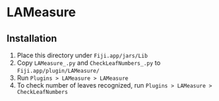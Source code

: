 # LAMeasure
## Installation
1. Place this directory under `Fiji.app/jars/Lib`
1. Copy `LAMeasure_.py` and `CheckLeafNumbers_.py` to `Fiji.app/plugin/LAMeasure/`
1. Run `Plugins > LAMeasure > LAMeasure`
1. To check number of leaves recognized, run `Plugins > LAMeasure > CheckLeafNumbers`
